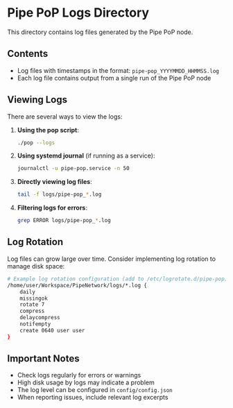 # Pipe PoP Logs Directory

This directory contains log files generated by the Pipe PoP node.

## Contents

- Log files with timestamps in the format: `pipe-pop_YYYYMMDD_HHMMSS.log`
- Each log file contains output from a single run of the Pipe PoP node

## Viewing Logs

There are several ways to view the logs:

1. **Using the pop script**:
   ```bash
   ./pop --logs
   ```

2. **Using systemd journal** (if running as a service):
   ```bash
   journalctl -u pipe-pop.service -n 50
   ```

3. **Directly viewing log files**:
   ```bash
   tail -f logs/pipe-pop_*.log
   ```

4. **Filtering logs for errors**:
   ```bash
   grep ERROR logs/pipe-pop_*.log
   ```

## Log Rotation

Log files can grow large over time. Consider implementing log rotation to manage disk space:

```bash
# Example log rotation configuration (add to /etc/logrotate.d/pipe-pop)
/home/user/Workspace/PipeNetwork/logs/*.log {
    daily
    missingok
    rotate 7
    compress
    delaycompress
    notifempty
    create 0640 user user
}
```

## Important Notes

- Check logs regularly for errors or warnings
- High disk usage by logs may indicate a problem
- The log level can be configured in `config/config.json`
- When reporting issues, include relevant log excerpts 